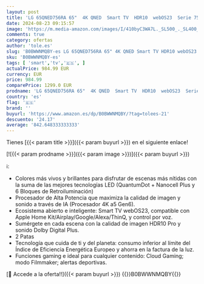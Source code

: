 ```yaml
---
layout: post
title: 'LG 65QNED756RA 65"  4K QNED  Smart TV  HDR10  webOS23  Serie 75  Procesador Alta Potencia  Dolby Digital Plus  Alexa/Google Assistant'
date: 2024-08-23 09:15:57
image: 'https://m.media-amazon.com/images/I/410byC3WA7L._SL500_._SL400_.jpg'
comments: true
category: ofertas
author: 'tole.es'
slug: 'B0BWWNMQBY-es LG 65QNED756RA 65" 4K QNED Smart TV HDR10 webOS23 Serie 75...'
sku: 'B0BWWNMQBY-es'
tags: [ 'smart','tv','🇪🇸', ]
actualPrice: 984.99 EUR
currency: EUR
price: 984.99
comparePrice: 1299.0 EUR
prodname: 'LG 65QNED756RA 65"  4K QNED  Smart TV  HDR10  webOS23  Serie 75  Procesador Alta Potencia  Dolby Digital Plus  Alexa/Google Assistant'
country: 'es'
flag: '🇪🇸'
brand: ''
buyurl: 'https://www.amazon.es/dp/B0BWWNMQBY/?tag=tolees-21'
descuento: '24.17'
average: '842.648333333333'
---
```


Tienes [{{< param title >}}]({{< param buyurl >}}) en el siguiente enlace!

[![{{< param prodname >}}]({{< param image >}})]({{< param buyurl >}})

ℹ️:

- Colores más vivos y brillantes para disfrutar de escenas más nítidas con la suma de las mejores tecnologías LED (QuantumDot + Nanocell Plus y 6 Bloques de Retroiluminación)
- Procesador de Alta Potencia que maximiza la calidad de imagen y sonido a través de IA (Procesador 4K a5 Gen6).
- Ecosistema abierto e inteligente: Smart TV webOS23, compatible con Apple Home Kit/Airplay/Google/Alexa/ThinQ, y control por voz.
- Sumérgete en cada escena con la calidad de imagen HDR10 Pro y sonido Dolby Digital Plus.
- 2 Patas
- Tecnología que cuida de ti y del planeta: consumo inferior al límite del Índice de Eficiencia Energética Europeo y ahorra en la factura de la luz.
- Funciones gaming e ideal para cualquier contenido: Cloud Gaming; modo Filmmaker; alertas deportivas.

[🛒 Accede a la oferta!!]({{< param buyurl >}})
{{<world>}}B0BWWNMQBY{{</world>}}
